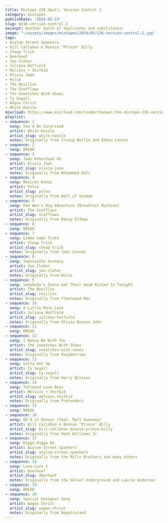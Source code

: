 ```yaml
---
title: Mixtape 236 &bull; Version Control 2
category: mixtapes
publishDate: '2024-05-23'
slug: 0236-version-control-2
excerpt: Another batch of duplicates and substitutes!
image: "~/assets/images/mixtapes/2024/05/236-version-control-2.jpg"
tags:
- Asylum Street Spankers
- Bill Callahan & Bonnie "Prince" Billy
- Cheap Trick
- Deerhoof
- Jen Cloher
- Juliana Hatfield
- Melvins + Shitkid
- Olivia Jean
- Polvo
- The Rezillos
- The Scofflaws
- The Sneetches With Shoes
- Ty Segall
- Wagon Christ
- White Hassle
mixcloud: https://www.mixcloud.com/louderthanwar/the-mixtape-236-version-control-2-2024-05-23/
playlist:
- sequence: 1
  song: You'd Be Surprised
  artist: White Hassle
  artist_slug: white-hassle
  notes: Originally from Irving Berlin and Eddie Cantor
- sequence: 2
  song: BREAK
- sequence: 3
  song: Jaan Pehechaan Ho
  artist: Olivia Jean
  artist_slug: olivia-jean
  notes: Originally from Mohammed Rafi
- sequence: 4
  song: Mexican Radio
  artist: Polvo
  artist_slug: polvo
  notes: Originally from Wall of Voodoo
- sequence: 5
  song: Pee Wee's Big Adventure (Breakfast Machine)
  artist: The Scofflaws
  artist_slug: scofflaws
  notes: Originally from Danny Elfman
- sequence: 6
  song: BREAK
- sequence: 7
  song: Gimme Some Truth
  artist: Cheap Trick
  artist_slug: cheap-trick
  notes: Originally from John Lennon
- sequence: 8
  song: Impossible Germany
  artist: Jen Cloher
  artist_slug: jen-cloher
  notes: Originally from Wilco
- sequence: 9
  song: Somebody's Gonna Get Their Head Kicked In Tonight
  artist: The Rezillos
  artist_slug: rezillos
  notes: Originally from Fleetwood Mac
- sequence: 10
  song: A Little More Love
  artist: Juliana Hatfield
  artist_slug: juliana-hatfield
  notes: Originally from Olivia Newton John
- sequence: 11
  song: BREAK
- sequence: 12
  song: I Wanna Be With You
  artist: The Sneetches With Shoes
  artist_slug: sneetches-with-shoes
  notes: Originally from Raspberries
- sequence: 13
  song: Gotta Get Up
  artist: Ty Segall
  artist_slug: ty-segall
  notes: Originally from Harry Nilsson
- sequence: 14
  song: Tattooed Love Boys
  artist: Melvins + Shitkid
  artist_slug: melvins-shitkid
  notes: Originally from Pretenders
- sequence: 15
  song: BREAK
- sequence: 16
  song: OD'd in Denver (feat. Matt Sweeney)
  artist: Bill Callahan & Bonnie "Prince" Billy
  artist_slug: bill-callahan-bonnie-prince-billy
  notes: Originally from Hank Williams Jr.
- sequence: 17
  song: Digga Digga Do
  artist: Asylum Street Spankers
  artist_slug: asylum-street-spankers
  notes: Originally from the Mills Brothers and many others
- sequence: 18
  song: Love-Lore 5
  artist: Deerhoof
  artist_slug: deerhoof
  notes: Originally from the Velvet Underground and Laurie Anderson
- sequence: 19
  song: BREAK
- sequence: 20
  song: Special Designer Song
  artist: Wagon Christ
  artist_slug: wagon-christ
  notes: Originally from Negativland
---
```


